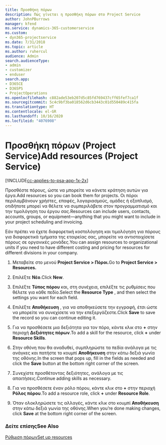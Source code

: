 ```yaml
---
title: Προσθήκη πόρων
description: Πώς γίνεται η προσθήκη πόρων στο Project Service
author: JohnPBurrows
manager: kfend
ms.service: dynamics-365-customerservice
ms.custom:
- dyn365-projectservice
ms.date: 7/31/2018
ms.topic: article
ms.author: ruhercul
audience: Admin
search.audienceType:
- admin
- customizer
- enduser
search.app:
- D365CE
- D365PS
- ProjectOperations
ms.openlocfilehash: c882ade53eb207d5c85fd769437cff65fef7ca1f
ms.sourcegitcommit: 5c4c9bf3ba018562d6cb3443c01d550489c415fa
ms.translationtype: HT
ms.contentlocale: el-GR
ms.lasthandoff: 10/16/2020
ms.locfileid: "4076908"
---
```

# <a name="add-resources-project-service"></a><span data-ttu-id="4bae0-103">Προσθήκη πόρων (Project Service)</span><span class="sxs-lookup"><span data-stu-id="4bae0-103">Add resources (Project Service)</span></span>

[!INCLUDE[cc-applies-to-psa-app-1x-2x](../includes/cc-applies-to-psa-app-1x-2x.md)]

<span data-ttu-id="4bae0-104">Προσθέστε πόρους, ώστε να μπορείτε να κάνετε κράτηση αυτών για έργα.</span><span class="sxs-lookup"><span data-stu-id="4bae0-104">Add resources so you can book them for projects.</span></span> <span data-ttu-id="4bae0-105">Οι πόροι περιλαμβάνουν χρήστες, επαφές, λογαριασμούς, ομάδες ή εξοπλισμό, οτιδήποτε μπορεί να θέλετε να συμπεριλάβετε στον προγραμματισμό και την τιμολόγηση του έργου σας.</span><span class="sxs-lookup"><span data-stu-id="4bae0-105">Resources can include users, contacts, accounts, groups, or equipment—anything that you might want to include in your project scheduling and invoicing.</span></span>  
  
<span data-ttu-id="4bae0-106">Εάν πρέπει να έχετε διαφορετική κοστολόγηση και τιμολόγηση για πόρους για διαφορετικά τμήματα της εταιρείας σας, μπορείτε να αντιστοιχίσετε πόρους σε οργανικές μονάδες.</span><span class="sxs-lookup"><span data-stu-id="4bae0-106">You can assign resources to organizational units if you need to have different costing and pricing for resources for different divisions in your company.</span></span>  
  
1.  <span data-ttu-id="4bae0-107">Μεταβείτε στο μενού **Project Service > Πόροι.**</span><span class="sxs-lookup"><span data-stu-id="4bae0-107">Go to **Project Service > Resources.**</span></span>  
  
2.  <span data-ttu-id="4bae0-108">Επιλέξτε **Νέο**.</span><span class="sxs-lookup"><span data-stu-id="4bae0-108">Click **New**.</span></span>  
  
3.  <span data-ttu-id="4bae0-109">Επιλέξτε **Τύπος πόρου** και, στη συνέχεια, επιλέξτε τις ρυθμίσεις που θέλετε για κάθε πεδίο.</span><span class="sxs-lookup"><span data-stu-id="4bae0-109">Select the **Resource Type** , and then select the settings you want for each field.</span></span>  
  
4.  <span data-ttu-id="4bae0-110">Επιλέξτε **Αποθήκευση** , για να αποθηκεύσετε την εγγραφή, έτσι ώστε να μπορείτε να συνεχίσετε να την επεξεργάζεστε.</span><span class="sxs-lookup"><span data-stu-id="4bae0-110">Click **Save** to save the record so you can continue editing it.</span></span>  
  
5.  <span data-ttu-id="4bae0-111">Για να προσθέσετε μια δεξιότητα για τον πόρο, κάντε κλικ στο **+** στην περιοχή **Δεξιότητες πόρων**.</span><span class="sxs-lookup"><span data-stu-id="4bae0-111">To add a skill for the resource, click **+** under **Resource Skills**.</span></span>  
  
6.  <span data-ttu-id="4bae0-112">Στην οθόνη που θα αναδυθεί, συμπληρώστε τα πεδία ανάλογα με τις ανάγκες και πατήστε το κουμπί **Αποθήκευση** στην κάτω δεξιά γωνία της οθόνης.</span><span class="sxs-lookup"><span data-stu-id="4bae0-112">In the screen that pops up, fill in the fields as needed and click the **Save** button at the bottom right corner of the screen.</span></span>  
  
7.  <span data-ttu-id="4bae0-113">Συνεχίστε προσθέτοντας δεξιότητες, ανάλογα με τις απαιτήσεις.</span><span class="sxs-lookup"><span data-stu-id="4bae0-113">Continue adding skills as necessary.</span></span>  
  
8.  <span data-ttu-id="4bae0-114">Για να προσθέσετε έναν ρόλο πόρου, κάντε κλικ στο **+** στην περιοχή **Ρόλος πόρου**.</span><span class="sxs-lookup"><span data-stu-id="4bae0-114">To add a resource role, click **+** under **Resource Role**.</span></span>  
  
9. <span data-ttu-id="4bae0-115">Όταν ολοκληρώσετε τις αλλαγές, κάντε κλικ στο κουμπί **Αποθήκευση** στην κάτω δεξιά γωνία της οθόνης.</span><span class="sxs-lookup"><span data-stu-id="4bae0-115">When you’re done making changes, click **Save** at the bottom right corner of the screen.</span></span>  
  
### <a name="see-also"></a><span data-ttu-id="4bae0-116">Δείτε επίσης</span><span class="sxs-lookup"><span data-stu-id="4bae0-116">See Also</span></span>  
 [<span data-ttu-id="4bae0-117">Ρύθμιση πόρων</span><span class="sxs-lookup"><span data-stu-id="4bae0-117">Set up resources</span></span>](../psa/set-up-resources.md)
